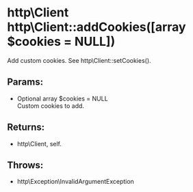 # http\Client http\Client::addCookies([array $cookies = NULL])

Add custom cookies.
See http\Client::setCookies().

## Params:

* Optional array $cookies = NULL  
  Custom cookies to add.

## Returns:

* http\Client, self.

## Throws:

* http\Exception\InvalidArgumentException
